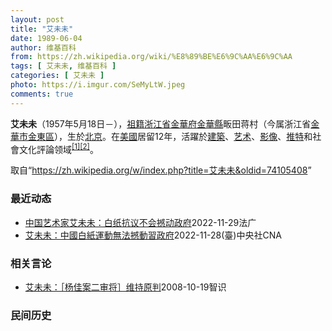 ```yaml
---
layout: post
title: "艾未未"
date: 1989-06-04
author: 维基百科
from: https://zh.wikipedia.org/wiki/%E8%89%BE%E6%9C%AA%E6%9C%AA
tags: [ 艾未未, 维基百科 ]
categories: [ 艾未未 ]
photo: https://i.imgur.com/SeMyLtW.jpeg
comments: true
---
```

<div class="mw-parser-output">
<p><b>艾未未</b>（1957年5月18日<span class="useeditintro" title="Template:BLP editintro">－</span>），<a href="/wiki/%E7%A5%96%E7%B1%8D" title="祖籍">祖籍</a><a href="/wiki/%E6%B5%99%E6%B1%9F%E7%9C%81" title="浙江省">浙江省</a><a href="/wiki/%E9%87%91%E8%8F%AF%E5%BA%9C" class="mw-redirect" title="金華府">金華府</a><a href="/wiki/%E9%87%91%E8%8F%AF%E7%B8%A3" title="金華縣">金華縣</a>畈田蒋村（今属浙江省<a href="/wiki/%E9%87%91%E8%8F%AF%E5%B8%82" class="mw-redirect" title="金華市">金華市</a><a href="/wiki/%E9%87%91%E6%9D%B1%E5%8D%80" class="mw-redirect" title="金東區">金東區</a>），生於<a href="/wiki/%E5%8C%97%E4%BA%AC" class="mw-redirect" title="北京">北京</a>。在<a href="/wiki/%E7%BE%8E%E5%9C%8B" class="mw-redirect" title="美國">美國</a>居留12年，活躍於<a href="/wiki/%E5%BB%BA%E7%AF%89" class="mw-redirect" title="建築">建築</a>、<a href="/wiki/%E8%89%BA%E6%9C%AF" title="艺术">艺术</a>、<a href="/wiki/%E5%BD%B1%E5%83%8F" class="mw-redirect" title="影像">影像</a>、<a href="/wiki/%E6%8E%A8%E7%89%B9" class="mw-redirect" title="推特">推特</a>和社會文化評論领域<sup id="cite_ref-1" class="reference"><a href="#cite_note-1">[1]</a></sup><sup id="cite_ref-2" class="reference"><a href="#cite_note-2">[2]</a></sup>。
</p>
</div><noscript><img src="//zh.wikipedia.org/wiki/Special:CentralAutoLogin/start?type=1x1" alt="" title="" width="1" height="1" style="border: none; position: absolute;"></noscript>
<div class="printfooter" data-nosnippet="">取自“<a dir="ltr" href="https://zh.wikipedia.org/w/index.php?title=艾未未&amp;oldid=74105408">https://zh.wikipedia.org/w/index.php?title=艾未未&amp;oldid=74105408</a>”</div><div id="recent-news"><h3>最近动态</h3><ul><li><a href="https://nodebe4.github.io/waimei/2022-11-29/%E4%B8%AD%E5%9B%BD%E8%89%BA%E6%9C%AF%E5%AE%B6%E8%89%BE%E6%9C%AA%E6%9C%AA-%E7%99%BD%E7%BA%B8%E6%8A%97%E8%AE%AE%E4%B8%8D%E4%BC%9A%E6%92%BC%E5%8A%A8%E6%94%BF%E5%BA%9C" title="中国艺术家艾未未：白纸抗议不会撼动政府—— 29/11/2022 - 12:57 备受瞩目的中国异议人士艾未未在他的葡萄牙居家表示，最近的抗议浪潮不会动摇习近平政府，因为警察就会让他们沉默。 据...">中国艺术家艾未未：白纸抗议不会撼动政府</a><time>2022-11-29</time><a class="tag">法广</a></li>
<li><a href="https://nodebe4.github.io/waimei/2022-11-28/%E8%89%BE%E6%9C%AA%E6%9C%AA-%E4%B8%AD%E5%9C%8B%E7%99%BD%E7%B4%99%E9%81%8B%E5%8B%95%E7%84%A1%E6%B3%95%E6%92%BC%E5%8B%95%E7%BF%92%E6%94%BF%E5%BA%9C" title="艾未未：中國白紙運動無法撼動習政府—— （中央社葡萄牙新蒙特莫爾市28日綜合外電報導）中國異議藝術家艾未未今天在葡萄牙住家接受路透社訪問時表示，中國最近的抗議浪潮不會動搖習近平政府，因為警察就能...">艾未未：中國白紙運動無法撼動習政府</a><time>2022-11-28</time><a class="tag">(臺)中央社CNA</a></li>
</ul></div><div id="open-opinion"><h3>相关言论</h3><ul><li><a href="https://nodebe4.github.io/opinion/2008-10-19/%E8%89%BE%E6%9C%AA%E6%9C%AA-%E6%9D%A8%E4%BD%B3%E6%A1%88%E4%BA%8C%E5%AE%A1%E5%B0%86-%E7%BB%B4%E6%8C%81%E5%8E%9F%E5%88%A4/" title="艾未未">艾未未：［杨佳案二审将］维持原判</a><time>2008-10-19</time><a class="tag">智识</a></li>
</ul></div><div id="mjls-record"><h3>民间历史</h3><ul></ul></div>